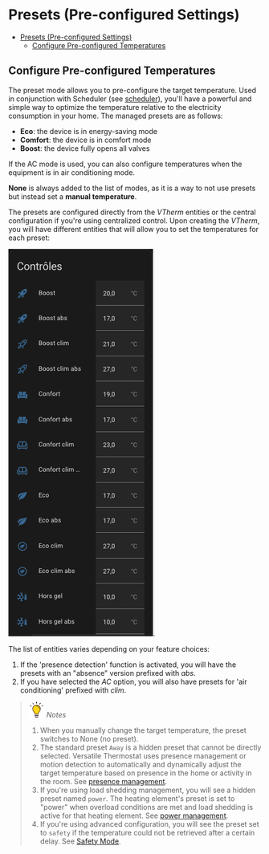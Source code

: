 # Presets (Pre-configured Settings)

- [Presets (Pre-configured Settings)](#presets-pre-configured-settings)
  - [Configure Pre-configured Temperatures](#configure-pre-configured-temperatures)

## Configure Pre-configured Temperatures

The preset mode allows you to pre-configure the target temperature. Used in conjunction with Scheduler (see [scheduler](additions#the-scheduler-component)), you'll have a powerful and simple way to optimize the temperature relative to the electricity consumption in your home. The managed presets are as follows:
 - **Eco**: the device is in energy-saving mode
 - **Comfort**: the device is in comfort mode
 - **Boost**: the device fully opens all valves

If the AC mode is used, you can also configure temperatures when the equipment is in air conditioning mode.

**None** is always added to the list of modes, as it is a way to not use presets but instead set a **manual temperature**.

The presets are configured directly from the _VTherm_ entities or the central configuration if you're using centralized control. Upon creating the _VTherm_, you will have different entities that will allow you to set the temperatures for each preset:

![presets](images/config-preset-temp.png).

The list of entities varies depending on your feature choices:
1. If the 'presence detection' function is activated, you will have the presets with an "absence" version prefixed with _abs_.
2. If you have selected the _AC_ option, you will also have presets for 'air conditioning' prefixed with _clim_.

> ![Tip](images/tips.png) _*Notes*_
>
> 1. When you manually change the target temperature, the preset switches to None (no preset).
> 2. The standard preset `Away` is a hidden preset that cannot be directly selected. Versatile Thermostat uses presence management or motion detection to automatically and dynamically adjust the target temperature based on presence in the home or activity in the room. See [presence management](feature-presence.md).
> 3. If you're using load shedding management, you will see a hidden preset named `power`. The heating element's preset is set to "power" when overload conditions are met and load shedding is active for that heating element. See [power management](feature-power.md).
> 4. If you're using advanced configuration, you will see the preset set to `safety` if the temperature could not be retrieved after a certain delay. See [Safety Mode](feature-advanced.md#safety-mode).